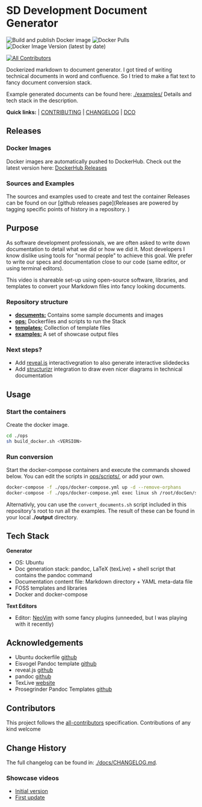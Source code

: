 # SD Development Document Generator

![Build and publish Docker image](https://github.com/sddevelopment-be/document-generation/workflows/Build%20and%20publish%20Docker%20image/badge.svg) ![Docker Pulls](https://img.shields.io/docker/pulls/sddevelopmentbe/docgen) ![Docker Image Version (latest by date)](https://img.shields.io/docker/v/sddevelopmentbe/docgen)
<!-- ALL-CONTRIBUTORS-BADGE:START - Do not remove or modify this section -->
[![All Contributors](https://img.shields.io/badge/all_contributors-13-orange.svg?style=flat-square)](#contributors)
<!-- ALL-CONTRIBUTORS-BADGE:END --> 

Dockerized markdown to document generator. 
I got tired of writing technical documents in word and confluence.
So I tried to make a flat text to fancy document conversion stack.  

Example generated documents can be found here: [./examples/](./examples/)
Details and tech stack in the description.

**Quick links:** |  [CONTRIBUTING](./CONTRIBUTING.md) | [CHANGELOG](./CHANGELOG.md) | [DCO](./DCO.md)

## Releases

### Docker Images
Docker images are automatically pushed to DockerHub.
Check out the latest version here: [DockerHub Releases](https://hub.docker.com/repository/docker/sddevelopmentbe/docgen/general)

### Sources and Examples
The sources and examples used to create and test the container Releases
can be found on our [github releases page](Releases are powered by tagging specific points of history in a repository. )

## Purpose

As software development professionals, we are often asked to write down documentation to detail what we did or how we did it. Most developers I know dislike using tools for "normal people" to  achieve this goal. We prefer to write our specs and documentation close to our code (same editor, or using terminal editors).

This video is shareable set-up using open-source software, libraries, and templates to convert your Markdown files into fancy looking documents.

### Repository structure

* [**documents:**](./documents) Contains some sample documents and images
* [**ops:**](./ops) Dockerfiles and scripts to run the Stack
* [**templates:**](./ops/templates) Collection of template files 
* [**examples:**](./examples) A set of showcase output files 

### Next steps?

* Add [reveal.js](https://github.com/hakimel/reveal.js/) interactivegration to also generate interactive slidedecks
* Add [structurizr](https://structurizr.com/) integration to draw even nicer diagrams in technical documentation 

## Usage

### Start the containers

Create the docker image.
```bash
cd ./ops
sh build_docker.sh <VERSION>
```
### Run conversion

Start the docker-compose containers and execute the commands showed below.
You can edit the scripts in [ops/scripts/](./ops/scripts/), or add your own.


```bash
docker-compose -f ./ops/docker-compose.yml up -d --remove-orphans
docker-compose -f ./ops/docker-compose.yml exec linux sh /root/docGen/scripts/doc_runner.sh documents/document_sample.md document sdd-base
```

Alternativly, you can use the `convert_documents.sh` script included in this repository's root
to run all the examples. The result of these can be found in your local **./output** directory.

## Tech Stack

**Generator**
* OS: Ubuntu
* Doc generation stack: pandoc, LaTeX (texLive) + shell script that contains the pandoc command
* Documentation content file: Markdown directory + YAML meta-data file
* FOSS templates and libraries
* Docker and docker-compose

**Text Editors**
* Editor: [NeoVim](https://neovim.io/) with some fancy plugins (unneeded, but I was playing with it recently)

## Acknowledgements

* Ubuntu dockerfile [github](https://github.com/dockerfile/ubuntu)
* Eisvogel Pandoc template [github](https://github.com/Wandmalfarbe/pandoc-latex-template)
* reveal.js [github](https://github.com/hakimel/reveal.js)
* pandoc [github](https://github.com/jgm/pandoc)
* TexLive [website](https://tug.org/texlive/)
* Prosegrinder Pandoc Templates [github](https://github.com/prosegrinder/pandoc-templates)

## Contributors
<!-- ALL-CONTRIBUTORS-LIST:START - Do not remove or modify this section -->
<!-- prettier-ignore-start -->
<!-- markdownlint-disable -->

<!-- markdownlint-enable -->
<!-- prettier-ignore-end -->
<!-- ALL-CONTRIBUTORS-LIST:END -->

This project follows the [all-contributors](https://github.com/all-contributors/all-contributors) specification. Contributions of any kind welcome
## Change History 

The full changelog can be found in: [./docs/CHANGELOG.md](./docs/CHANGELOG.md).

### Showcase videos
* [Initial version](https://www.youtube.com/watch?v=N_aVZHArSS0)
* [First update](https://www.youtube.com/watch?v=oyBFv_9QFbk)
